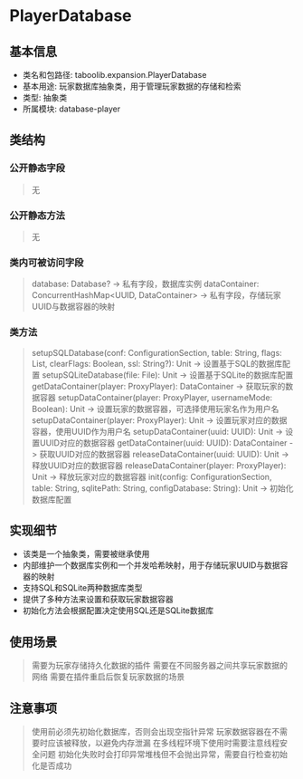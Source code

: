 # PlayerDatabase

## 基本信息
- 类名和包路径: taboolib.expansion.PlayerDatabase
- 基本用途: 玩家数据库抽象类，用于管理玩家数据的存储和检索
- 类型: 抽象类
- 所属模块: database-player

## 类结构

### 公开静态字段
> 无

### 公开静态方法
> 无

### 类内可被访问字段
> database: Database? -> 私有字段，数据库实例
> dataContainer: ConcurrentHashMap<UUID, DataContainer> -> 私有字段，存储玩家UUID与数据容器的映射

### 类方法
> setupSQLDatabase(conf: ConfigurationSection, table: String, flags: List<String>, clearFlags: Boolean, ssl: String?): Unit -> 设置基于SQL的数据库配置
> setupSQLiteDatabase(file: File): Unit -> 设置基于SQLite的数据库配置
> getDataContainer(player: ProxyPlayer): DataContainer -> 获取玩家的数据容器
> setupDataContainer(player: ProxyPlayer, usernameMode: Boolean): Unit -> 设置玩家的数据容器，可选择使用玩家名作为用户名
> setupDataContainer(player: ProxyPlayer): Unit -> 设置玩家对应的数据容器，使用UUID作为用户名
> setupDataContainer(uuid: UUID): Unit -> 设置UUID对应的数据容器
> getDataContainer(uuid: UUID): DataContainer -> 获取UUID对应的数据容器
> releaseDataContainer(uuid: UUID): Unit -> 释放UUID对应的数据容器
> releaseDataContainer(player: ProxyPlayer): Unit -> 释放玩家对应的数据容器
> init(config: ConfigurationSection, table: String, sqlitePath: String, configDatabase: String): Unit -> 初始化数据库配置

## 实现细节
- 该类是一个抽象类，需要被继承使用
- 内部维护一个数据库实例和一个并发哈希映射，用于存储玩家UUID与数据容器的映射
- 支持SQL和SQLite两种数据库类型
- 提供了多种方法来设置和获取玩家数据容器
- 初始化方法会根据配置决定使用SQL还是SQLite数据库

## 使用场景
> 需要为玩家存储持久化数据的插件
> 需要在不同服务器之间共享玩家数据的网络
> 需要在插件重启后恢复玩家数据的场景

## 注意事项
> 使用前必须先初始化数据库，否则会出现空指针异常
> 玩家数据容器在不需要时应该被释放，以避免内存泄漏
> 在多线程环境下使用时需要注意线程安全问题
> 初始化失败时会打印异常堆栈但不会抛出异常，需要自行检查初始化是否成功
